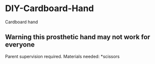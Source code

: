 # DIY-Cardboard-Hand
Cardboard hand

## **Warning this prosthetic hand may not work for everyone**
Parent supervision required.
Materials needed:
*scissors
